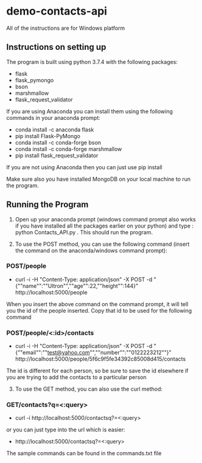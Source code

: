 # demo-contacts-api

All of the instructions are for Windows platform

## Instructions on setting up

The program is built using python 3.7.4 with the following packages:

* flask
* flask_pymongo
* bson
* marshmallow
* flask_request_validator

If you are using Anaconda you can install them using the following commands in your anaconda prompt:

* conda install -c anaconda flask
* pip install Flask-PyMongo
* conda install -c conda-forge bson
* conda install -c conda-forge marshmallow
* pip install flask_request_validator

If you are not using Anaconda then you can just use pip install <package>
    
Make sure also you have installed MongoDB on your local machine to run the program.

## Running the Program

1. Open up your anaconda prompt (windows command prompt also works if you have installed all the packages earlier on your python) and type : python Contacts_API.py . This should run the program.

2. To use the POST method, you can use the following command (insert the command on the anaconda/windows command prompt):

### POST/people
* curl -i -H "Content-Type: application/json" -X POST -d "{""name"":""Ultron"",""age"":22,""height"":144}" http://localhost:5000/people

When you insert the above command on the command prompt, it will tell you the id of the people inserted. Copy that id to be used for the following command

### POST/people/<:id>/contacts
* curl -i -H "Content-Type: application/json" -X POST -d "{""email"":""test@yahoo.com"",""number"":""0122223212""}" http://localhost:5000/people/5f6c9f5fe34392c85008d415/contacts

The id is different for each person, so be sure to save the id elsewhere if you are trying to add the contacts to a particular person

3. To use the GET method, you can also use the curl method:

### GET/contacts?q=<:query>

* curl -i http://localhost:5000/contactsq?=<:query>

or you can just type into the url which is easier:

* http://localhost:5000/contactsq?=<:query>

The sample commands can be found in the commands.txt file
